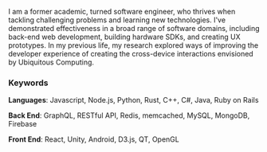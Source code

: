 I am a former academic, turned software engineer, who thrives when tackling challenging problems and learning new technologies. I've demonstrated effectiveness in a broad range of software domains, including back-end web development, building hardware SDKs, and creating UX prototypes. In my previous life, my research explored ways of improving the developer experience of creating the cross-device interactions envisioned by Ubiquitous Computing.

### Keywords

**Languages**: Javascript, Node.js, Python, Rust, C++, C#, Java, Ruby on Rails

**Back End**: GraphQL, RESTful API, Redis, memcached, MySQL, MongoDB, Firebase

**Front End**: React, Unity, Android, D3.js, QT, OpenGL
